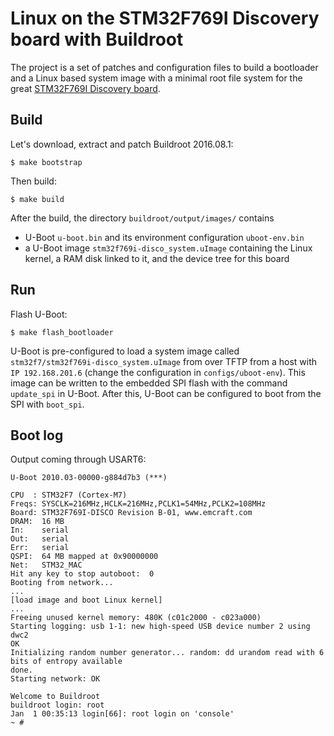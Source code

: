 Linux on the STM32F769I Discovery board with Buildroot
======================================================

The project is a set of patches and configuration files to build a bootloader and a Linux based system image with a minimal root file system for the great [STM32F769I Discovery board](http://www.st.com/en/evaluation-tools/32f769idiscovery.html).

Build
-----

Let's download, extract and patch Buildroot 2016.08.1:

`$ make bootstrap`


Then build:

`$ make build`


After the build, the directory `buildroot/output/images/` contains 
 - U-Boot `u-boot.bin` and its environment configuration `uboot-env.bin`
 - a U-Boot image `stm32f769i-disco_system.uImage` containing the Linux kernel, a RAM disk linked to it, and the device tree for this board

Run
---

Flash U-Boot:

`$ make flash_bootloader`


U-Boot is pre-configured to load a system image called `stm32f7/stm32f769i-disco_system.uImage` from over TFTP from a host with `IP 192.168.201.6` (change the configuration in `configs/uboot-env`). This image can be written to the embedded SPI flash with the command `update_spi` in U-Boot. After this, U-Boot can be configured to boot from the SPI with `boot_spi`.

Boot log
--------

Output coming through USART6:
```
U-Boot 2010.03-00000-g884d7b3 (***)

CPU  : STM32F7 (Cortex-M7)
Freqs: SYSCLK=216MHz,HCLK=216MHz,PCLK1=54MHz,PCLK2=108MHz
Board: STM32F769I-DISCO Revision B-01, www.emcraft.com
DRAM:  16 MB
In:    serial
Out:   serial
Err:   serial
QSPI:  64 MB mapped at 0x90000000
Net:   STM32_MAC
Hit any key to stop autoboot:  0 
Booting from network...
...
[load image and boot Linux kernel]
...
Freeing unused kernel memory: 480K (c01c2000 - c023a000)
Starting logging: usb 1-1: new high-speed USB device number 2 using dwc2
OK
Initializing random number generator... random: dd urandom read with 6 bits of entropy available
done.
Starting network: OK

Welcome to Buildroot
buildroot login: root
Jan  1 00:35:13 login[66]: root login on 'console'
~ #
```
